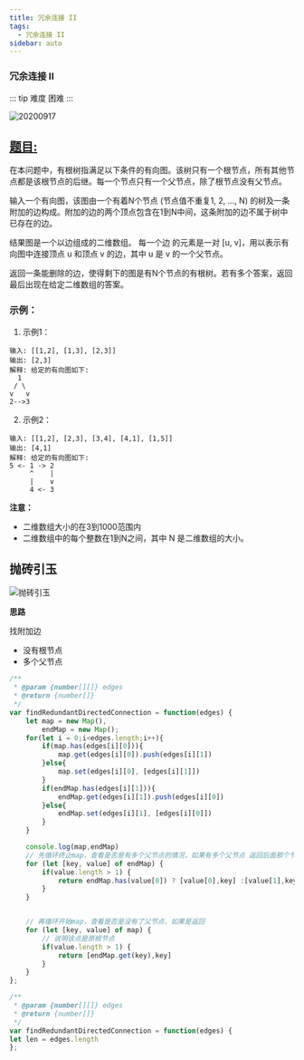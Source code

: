 ```yaml
---
title: 冗余连接 II
tags:
  - 冗余连接 II
sidebar: auto
---
```


### 冗余连接 II

::: tip 难度
困难
:::

![20200917](http://qiniu.gaowenju.com/leecode/banner/20200917.jpg)

## [题目:](https://leetcode-cn.com/problems/redundant-connection-ii/)

在本问题中，有根树指满足以下条件的有向图。该树只有一个根节点，所有其他节点都是该根节点的后继。每一个节点只有一个父节点，除了根节点没有父节点。

输入一个有向图，该图由一个有着N个节点 (节点值不重复1, 2, ..., N) 的树及一条附加的边构成。附加的边的两个顶点包含在1到N中间，这条附加的边不属于树中已存在的边。

结果图是一个以边组成的二维数组。 每一个边 的元素是一对 [u, v]，用以表示有向图中连接顶点 u 和顶点 v 的边，其中 u 是 v 的一个父节点。

返回一条能删除的边，使得剩下的图是有N个节点的有根树。若有多个答案，返回最后出现在给定二维数组的答案。

### 示例：

1. 示例1：

```
输入: [[1,2], [1,3], [2,3]]
输出: [2,3]
解释: 给定的有向图如下:
  1
 / \
v   v
2-->3
```

2. 示例2：

```
输入: [[1,2], [2,3], [3,4], [4,1], [1,5]]
输出: [4,1]
解释: 给定的有向图如下:
5 <- 1 -> 2
     ^    |
     |    v
     4 <- 3
```

**注意：**

- 二维数组大小的在3到1000范围内
- 二维数组中的每个整数在1到N之间，其中 N 是二维数组的大小。

## 抛砖引玉

![抛砖引玉](http://qiniu.gaowenju.com/leecode/20200917.png)

**思路**

找附加边

- 没有根节点
- 多个父节点

<!-- [[2,1],[3,1],[4,2],[1,4]] -->
<!-- [[5,2],[5,1],[3,1],[3,4],[3,5]] -->
<!-- [[1,2],[1,3],[2,3],[1,4],[1,5]] -->


```javascript
/**
 * @param {number[][]} edges
 * @return {number[]}
 */
var findRedundantDirectedConnection = function(edges) {
    let map = new Map(),
        endMap = new Map();
    for(let i = 0;i<edges.length;i++){
        if(map.has(edges[i][0])){
            map.get(edges[i][0]).push(edges[i][1])
        }else{
            map.set(edges[i][0], [edges[i][1]])
        }
        if(endMap.has(edges[i][1])){
            endMap.get(edges[i][1]).push(edges[i][0])
        }else{
            endMap.set(edges[i][1], [edges[i][0]])
        }
    }

    console.log(map,endMap)
    // 先循环终止map，查看是否是有多个父节点的情况，如果有多个父节点 返回后面那个节点
    for (let [key, value] of endMap) {
        if(value.length > 1) {
            return endMap.has(value[0]) ? [value[0],key] :[value[1],key]
        }
    }


    // 再循环开始map，查看是否是没有了父节点，如果是返回
    for (let [key, value] of map) {
        // 说明该点是原根节点
        if(value.length > 1) {
            return [endMap.get(key),key]
        }
    }
};
```

```javascript
/**
 * @param {number[][]} edges
 * @return {number[]}
 */
var findRedundantDirectedConnection = function(edges) {
let len = edges.length
};
```
